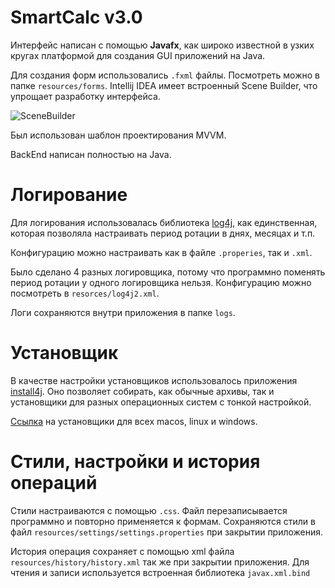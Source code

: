 # SmartCalc v3.0

Интерфейс написан с помощью __Javafx__, как широко известной в узких кругах платформой
для создания GUI приложений на Java.

Для создания форм использовались `.fxml` файлы. Посмотреть можно в папке `resources/forms`.
Intellij IDEA имеет встроенный Scene Builder, что упрощает разработку интерфейса.

![SceneBuilder](https://gluonhq.com/wp-content/uploads/2016/03/scene-builder-in-action.jpg)

Был использован шаблон проектирования MVVM.

BackEnd написан полностью на Java.

# Логирование

Для логирования использовалась библиотека [log4j](https://logging.apache.org/log4j/2.x/), как единственная, которая позволяла 
настраивать период ротации в днях, месяцах и т.п.

Конфигурацию можно настраивать как в файле `.properies`, так и `.xml`. 

Было сделано 4 разных логировщика, потому что программно поменять период ротации
у одного логировщика нельзя. Конфигурацию можно посмотреть в `resorces/log4j2.xml`.

Логи сохраняются внутри приложения в папке `logs`.

# Установщик 

В качестве настройки установщиков использовалось приложения [install4j](https://www.ej-technologies.com/).
Оно позволяет собирать, как обычные архивы, так и установщики для разных операционных
систем с тонкой настройкой.

[Ссылка](https://disk.yandex.ru/d/uyuAEDPTQgISXg) на установщики для всех macos, linux и windows.

# Стили, настройки и история операций

Стили настраиваются с помощью `.css`. Файл перезаписывается программно и повторно 
применяется к формам. Сохраняются стили в файл `resources/settings/settings.properties` при закрытии приложения.

История операция сохраняет с помощью xml файла `resources/history/history.xml` так же
при закрытии приложения. Для чтения и записи используется встроенная библиотека
`javax.xml.bind`
